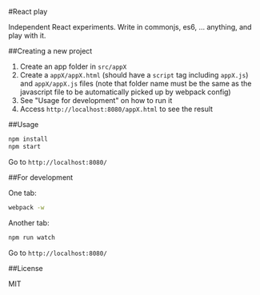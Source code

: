 #React play

Independent React experiments. Write in commonjs, es6, ... anything, and play with it.

##Creating a new project

1. Create an app folder in `src/appX`
2. Create a `appX/appX.html` (should have a `script` tag including `appX.js`) and `appX/appX.js` files (note that folder name must be the same as the javascript file to be automatically picked up by webpack config)
3. See "Usage for development" on how to run it
4. Access `http://localhost:8080/appX.html` to see the result

##Usage

```sh
npm install
npm start
```

Go to `http://localhost:8080/`

##For development

One tab:
```sh
webpack -w
```

Another tab:
```sh
npm run watch
```

Go to `http://localhost:8080/`

##License

MIT
